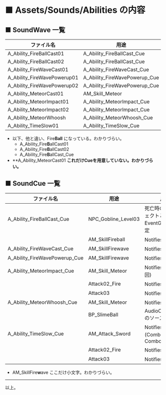 # ■ Assets/Sounds/Abilities の内容

## ■ SoundWave 一覧
| ファイル名 | 用途 |
| ----- | ----- |
| A_Ability_FireBallCast01 | A_Ability_FireBallCast_Cue |
| A_Ability_FireBallCast02 | A_Ability_FireBallCast_Cue |
| A_Ability_FireWaveCast01 | A_Ability_FireWaveCast_Cue |
| A_Ability_FireWavePowerup01 | A_Ability_FireWavePowerup_Cue |
| A_Ability_FireWavePowerup02 | A_Ability_FireWavePowerup_Cue |
| A_Ability_MeteorCast01 | AM_Skill_Meteor |
| A_Ability_MeteorImpact01 | A_Ability_MeteorImpact_Cue |
| A_Ability_MeteorImpact02 | A_Ability_MeteorImpact_Cue |
| A_Ability_MeteorWhoosh | A_Ability_MeteorWhoosh_Cue |
| A_Ability_TimeSlow01 | A_Ability_TimeSlow_Cue |

* 以下、他と違い、Fire**Ball** になっている。わかりづらい。
	* A_Ability_Fire**B**allCast01
	* A_Ability_Fire**B**allCast02
	* A_Ability_Fire**B**allCast_Cue
* **A_Ability_MeteorCast01 **これだけCueを用意していない。わかりづらい。**

## ■ SoundCue 一覧
| ファイル名 | 用途 | 用途 |
| ----- | ----- | ----- |
| A_Ability_FireBallCast_Cue | NPC_Gobline_Level03 | 死亡時の時のエフェクトとしてEventGraphで指定 |
|  | AM_SkillFireball | Notifiesで指定 |
| A_Ability_FireWaveCast_Cue | AM_SkillFirewave | Notifiesで指定 |
| A_Ability_FireWavePowerup_Cue | AM_SkillFirewave | Notifiesで指定 |
| A_Ability_MeteorImpact_Cue | AM_Skill_Meteor | Notifiesで指定(4回) |
|  | Attack02_Fire | Notifiesで指定 |
|  | Attack03 | Notifiesで指定 |
| A_Ability_MeteorWhoosh_Cue | AM_Skill_Meteor | Notifiesで指定 |
| | BP_SlimeBall | AudioComponentのソースで指定 |
| A_Ability_TimeSlow_Cue | AM_Attack_Sword | Notifiesで指定(Combo3とCombo4) |
|  | Attack02_Fire | Notifiesで指定 |
|  | Attack03 | Notifiesで指定 |

* AM_SkillFire**w**ave ここだけ小文字。わかりづらい。

----
以上。
